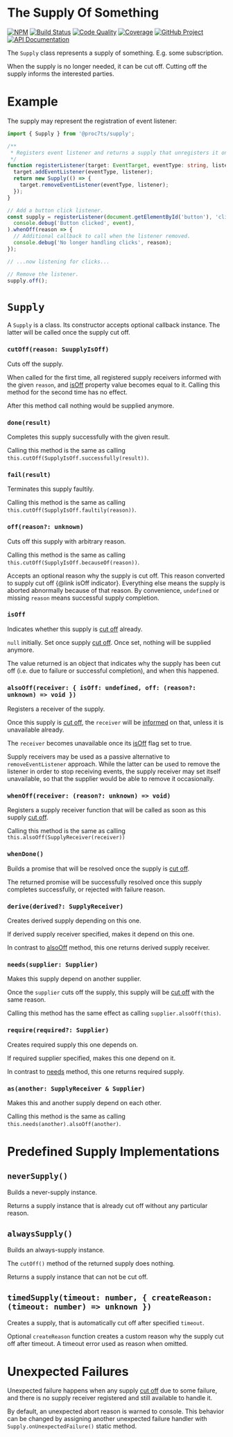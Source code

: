 # The Supply Of Something

[![NPM][npm-image]][npm-url]
[![Build Status][build-status-img]][build-status-link]
[![Code Quality][quality-img]][quality-link]
[![Coverage][coverage-img]][coverage-link]
[![GitHub Project][github-image]][github-url]
[![API Documentation][api-docs-image]][api documentation]

The `Supply` class represents a supply of something. E.g. some subscription.

When the supply is no longer needed, it can be cut off. Cutting off the supply informs the interested parties.

[npm-image]: https://img.shields.io/npm/v/@proc7ts/supply.svg?logo=npm
[npm-url]: https://www.npmjs.com/package/@proc7ts/supply
[build-status-img]: https://github.com/proc7ts/supply/workflows/Build/badge.svg
[build-status-link]: https://github.com/proc7ts/supply/actions?query=workflow:Build
[quality-img]: https://app.codacy.com/project/badge/Grade/694ef3db15234fd68cb6ba5405d421a0
[quality-link]: https://www.codacy.com/gh/proc7ts/supply/dashboard?utm_source=github.com&utm_medium=referral&utm_content=proc7ts/supply&utm_campaign=Badge_Grade
[coverage-img]: https://app.codacy.com/project/badge/Coverage/694ef3db15234fd68cb6ba5405d421a0
[coverage-link]: https://www.codacy.com/gh/proc7ts/supply/dashboard?utm_source=github.com&utm_medium=referral&utm_content=proc7ts/supply&utm_campaign=Badge_Coverage
[github-image]: https://img.shields.io/static/v1?logo=github&label=GitHub&message=project&color=informational
[github-url]: https://github.com/proc7ts/supply
[api-docs-image]: https://img.shields.io/static/v1?logo=typescript&label=API&message=docs&color=informational
[api documentation]: https://proc7ts.github.io/supply/

# Example

The supply may represent the registration of event listener:

```typescript
import { Supply } from '@proc7ts/supply';

/**
 * Registers event listener and returns a supply that unregisters it once cut off.
 */
function registerListener(target: EventTarget, eventType: string, listener: (event: Event) => void): Supply {
  target.addEventListener(eventType, listener);
  return new Supply(() => {
    target.removeEventListener(eventType, listener);
  });
}

// Add a button click listener.
const supply = registerListener(document.getElementById('button'), 'click', event =>
  console.debug('Button clicked', event),
).whenOff(reason => {
  // Additional callback to call when the listener removed.
  console.debug('No longer handling clicks', reason);
});

// ...now listening for clicks...

// Remove the listener.
supply.off();
```

# `Supply`

A `Supply` is a class. Its constructor accepts optional callback instance. The latter will be called once the supply
cut off.

### `cutOff(reason: SuupplyIsOff)`

[cut off]: #cutoffreason-suupplyisoff

Cuts off the supply.

When called for the first time, all registered supply receivers informed with the given `reason`, and [isOff]
property value becomes equal to it. Calling this method for the second time has no effect.

After this method call nothing would be supplied anymore.

### `done(result)`

Completes this supply successfully with the given result.

Calling this method is the same as calling `this.cutOff(SupplyIsOff.successfully(result))`.

### `fail(result)`

Terminates this supply faultily.

Calling this method is the same as calling `this.cutOff(SupplyIsOff.faultily(reason))`.

### `off(reason?: unknown)`

Cuts off this supply with arbitrary reason.

Calling this method is the same as calling `this.cutOff(SupplyIsOff.becauseOf(reason))`.

Accepts an optional reason why the supply is cut off. This reason converted to supply cut off {@link isOff indicator}.
Everything else means the supply is aborted abnormally because of that reason. By convenience, `undefined` or missing
`reason` means successful supply completion.

### `isOff`

[isoff]: #isoff

Indicates whether this supply is [cut off] already.

`null` initially. Set once supply [cut off]. Once set, nothing will be supplied anymore.

The value returned is an object that indicates why the supply has been cut off (i.e. due to failure or successful
completion), and when this happened.

### `alsoOff(receiver: { isOff: undefined, off: (reason?: unknown) => void })`

[alsooff]: #alsooffreceiver--isoff-undefined-off-reason-unknown--void-

Registers a receiver of the supply.

Once this supply is [cut off], the `receiver` will be [informed][cut off] on that, unless it is unavailable already.

The `receiver` becomes unavailable once its [isOff] flag set to true.

Supply receivers may be used as a passive alternative to `removeEventListener` approach. While the latter can be used
to remove the listener in order to stop receiving events, the supply receiver may set itself unavailable, so that the
supplier would be able to remove it occasionally.

### `whenOff(receiver: (reason?: unknown) => void)`

Registers a supply receiver function that will be called as soon as this supply [cut off].

Calling this method is the same as calling `this.alsoOff(SupplyReceiver(receiver))`

### `whenDone()`

Builds a promise that will be resolved once the supply is [cut off].

The returned promise will be successfully resolved once this supply completes successfully, or rejected with failure
reason.

### `derive(derived?: SupplyReceiver)`

Creates derived supply depending on this one.

If derived supply receiver specified, makes it depend on this one.

In contrast to [alsoOff] method, this one returns derived supply receiver.

### `needs(supplier: Supplier)`

[needs]: #needssupplier-supplier

Makes this supply depend on another supplier.

Once the `supplier` cuts off the supply, this supply will be [cut off] with the same reason.

Calling this method has the same effect as calling `supplier.alsoOff(this)`.

### `require(required?: Supplier)`

Creates required supply this one depends on.

If required supplier specified, makes this one depend on it.

In contrast to [needs] method, this one returns required supply.

### `as(another: SupplyReceiver & Supplier)`

Makes this and another supply depend on each other.

Calling this method is the same as calling `this.needs(another).alsoOff(another)`.

# Predefined Supply Implementations

## `neverSupply()`

Builds a never-supply instance.

Returns a supply instance that is already cut off without any particular reason.

## `alwaysSupply()`

Builds an always-supply instance.

The `cutOff()` method of the returned supply does nothing.

Returns a supply instance that can not be cut off.

## `timedSupply(timeout: number, { createReason: (timeout: number) => unknown })`

Creates a supply, that is automatically cut off after specified `timeout`.

Optional `createReason` function creates a custom reason why the supply cut off after timeout. A timeout error used
as reason when omitted.

# Unexpected Failures

Unexpected failure happens when any supply [cut off] due to some failure, and there is no supply receiver registered
and still available to handle it.

By default, an unexpected abort reason is warned to console. This behavior can be changed by assigning another
unexpected failure handler with `Supply.onUnexpectedFailure()` static method.

